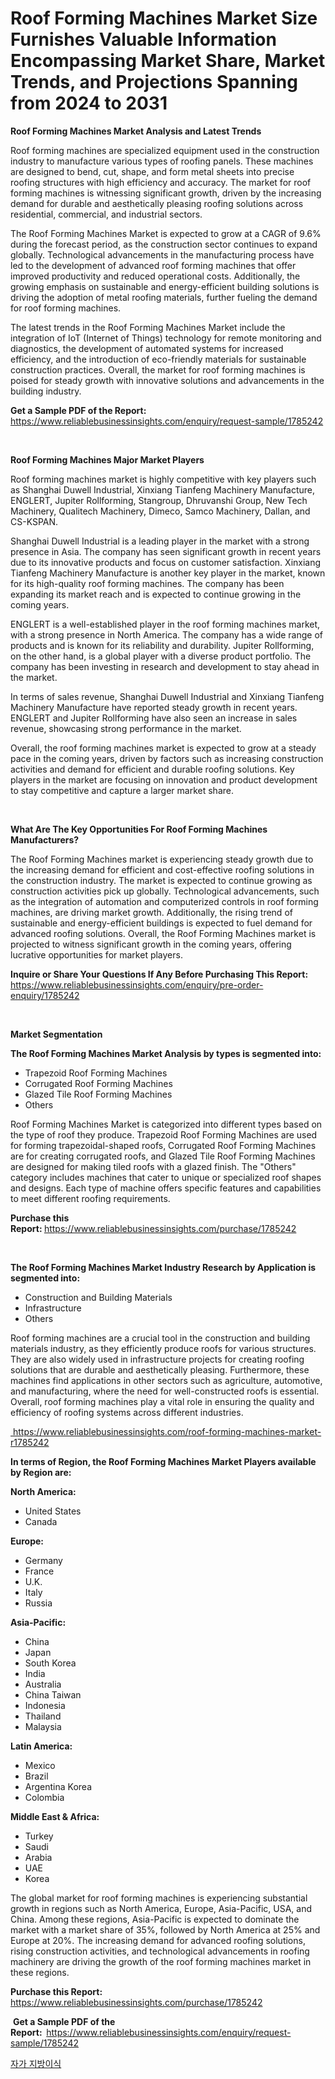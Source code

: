 <p><h1>Roof Forming Machines Market Size Furnishes Valuable Information Encompassing Market Share, Market Trends, and Projections Spanning from 2024 to 2031</h1></p><p><strong>Roof Forming Machines Market Analysis and Latest Trends</strong></p>
<p><p>Roof forming machines are specialized equipment used in the construction industry to manufacture various types of roofing panels. These machines are designed to bend, cut, shape, and form metal sheets into precise roofing structures with high efficiency and accuracy. The market for roof forming machines is witnessing significant growth, driven by the increasing demand for durable and aesthetically pleasing roofing solutions across residential, commercial, and industrial sectors.</p><p>The Roof Forming Machines Market is expected to grow at a CAGR of 9.6% during the forecast period, as the construction sector continues to expand globally. Technological advancements in the manufacturing process have led to the development of advanced roof forming machines that offer improved productivity and reduced operational costs. Additionally, the growing emphasis on sustainable and energy-efficient building solutions is driving the adoption of metal roofing materials, further fueling the demand for roof forming machines.</p><p>The latest trends in the Roof Forming Machines Market include the integration of IoT (Internet of Things) technology for remote monitoring and diagnostics, the development of automated systems for increased efficiency, and the introduction of eco-friendly materials for sustainable construction practices. Overall, the market for roof forming machines is poised for steady growth with innovative solutions and advancements in the building industry.</p></p>
<p><strong>Get a Sample PDF of the Report:&nbsp;</strong> <a href="https://www.reliablebusinessinsights.com/enquiry/request-sample/1785242">https://www.reliablebusinessinsights.com/enquiry/request-sample/1785242</a></p>
<p>&nbsp;</p>
<p><strong>Roof Forming Machines Major Market Players</strong></p>
<p><p>Roof forming machines market is highly competitive with key players such as Shanghai Duwell Industrial, Xinxiang Tianfeng Machinery Manufacture, ENGLERT, Jupiter Rollforming, Stangroup, Dhruvanshi Group, New Tech Machinery, Qualitech Machinery, Dimeco, Samco Machinery, Dallan, and CS-KSPAN. </p><p>Shanghai Duwell Industrial is a leading player in the market with a strong presence in Asia. The company has seen significant growth in recent years due to its innovative products and focus on customer satisfaction. Xinxiang Tianfeng Machinery Manufacture is another key player in the market, known for its high-quality roof forming machines. The company has been expanding its market reach and is expected to continue growing in the coming years.</p><p>ENGLERT is a well-established player in the roof forming machines market, with a strong presence in North America. The company has a wide range of products and is known for its reliability and durability. Jupiter Rollforming, on the other hand, is a global player with a diverse product portfolio. The company has been investing in research and development to stay ahead in the market.</p><p>In terms of sales revenue, Shanghai Duwell Industrial and Xinxiang Tianfeng Machinery Manufacture have reported steady growth in recent years. ENGLERT and Jupiter Rollforming have also seen an increase in sales revenue, showcasing strong performance in the market.</p><p>Overall, the roof forming machines market is expected to grow at a steady pace in the coming years, driven by factors such as increasing construction activities and demand for efficient and durable roofing solutions. Key players in the market are focusing on innovation and product development to stay competitive and capture a larger market share.</p></p>
<p>&nbsp;</p>
<p><strong>What Are The Key Opportunities For Roof Forming Machines Manufacturers?</strong></p>
<p><p>The Roof Forming Machines market is experiencing steady growth due to the increasing demand for efficient and cost-effective roofing solutions in the construction industry. The market is expected to continue growing as construction activities pick up globally. Technological advancements, such as the integration of automation and computerized controls in roof forming machines, are driving market growth. Additionally, the rising trend of sustainable and energy-efficient buildings is expected to fuel demand for advanced roofing solutions. Overall, the Roof Forming Machines market is projected to witness significant growth in the coming years, offering lucrative opportunities for market players.</p></p>
<p><strong>Inquire or Share Your Questions If Any Before Purchasing This Report:</strong> <a href="https://www.reliablebusinessinsights.com/enquiry/pre-order-enquiry/1785242">https://www.reliablebusinessinsights.com/enquiry/pre-order-enquiry/1785242</a></p>
<p>&nbsp;</p>
<p><strong>Market Segmentation</strong></p>
<p><strong>The Roof Forming Machines Market Analysis by types is segmented into:</strong></p>
<p><ul><li>Trapezoid Roof Forming Machines</li><li>Corrugated Roof Forming Machines</li><li>Glazed Tile Roof Forming Machines</li><li>Others</li></ul></p>
<p><p>Roof Forming Machines Market is categorized into different types based on the type of roof they produce. Trapezoid Roof Forming Machines are used for forming trapezoidal-shaped roofs, Corrugated Roof Forming Machines are for creating corrugated roofs, and Glazed Tile Roof Forming Machines are designed for making tiled roofs with a glazed finish. The "Others" category includes machines that cater to unique or specialized roof shapes and designs. Each type of machine offers specific features and capabilities to meet different roofing requirements.</p></p>
<p><strong>Purchase this Report:&nbsp;</strong><a href="https://www.reliablebusinessinsights.com/purchase/1785242">https://www.reliablebusinessinsights.com/purchase/1785242</a></p>
<p>&nbsp;</p>
<p><strong>The Roof Forming Machines Market Industry Research by Application is segmented into:</strong></p>
<p><ul><li>Construction and Building Materials</li><li>Infrastructure</li><li>Others</li></ul></p>
<p><p>Roof forming machines are a crucial tool in the construction and building materials industry, as they efficiently produce roofs for various structures. They are also widely used in infrastructure projects for creating roofing solutions that are durable and aesthetically pleasing. Furthermore, these machines find applications in other sectors such as agriculture, automotive, and manufacturing, where the need for well-constructed roofs is essential. Overall, roof forming machines play a vital role in ensuring the quality and efficiency of roofing systems across different industries.</p></p>
<p><a href="https://www.reliablebusinessinsights.com/roof-forming-machines-market-r1785242">&nbsp;https://www.reliablebusinessinsights.com/roof-forming-machines-market-r1785242</a></p>
<p><strong>In terms of Region, the Roof Forming Machines Market Players available by Region are:</strong></p>
<p>
    <p> <strong> North America: </strong>
        <ul>
            <li>United States</li>
            <li>Canada</li>
        </ul>
        </p> 
    <p> <strong> Europe: </strong>
        <ul>
            <li>Germany</li>
            <li>France</li>
            <li>U.K.</li>
            <li>Italy</li>
            <li>Russia</li>
        </ul>
        </p> 
    <p> <strong> Asia-Pacific: </strong>
        <ul>
            <li>China</li>
            <li>Japan</li>
            <li>South Korea</li>
            <li>India</li>
            <li>Australia</li>
            <li>China Taiwan</li>
            <li>Indonesia</li>
            <li>Thailand</li>
            <li>Malaysia</li>
        </ul>
        </p> 
    <p> <strong> Latin America: </strong>
        <ul>
            <li>Mexico</li>
            <li>Brazil</li>
            <li>Argentina Korea</li>
            <li>Colombia</li>
        </ul>
        </p> 
    <p> <strong> Middle East & Africa: </strong>
        <ul>
            <li>Turkey</li>
            <li>Saudi</li>
            <li>Arabia</li>
            <li>UAE</li>
            <li>Korea</li>
        </ul>
    </p>
    </p>
<p><p>The global market for roof forming machines is experiencing substantial growth in regions such as North America, Europe, Asia-Pacific, USA, and China. Among these regions, Asia-Pacific is expected to dominate the market with a market share of 35%, followed by North America at 25% and Europe at 20%. The increasing demand for advanced roofing solutions, rising construction activities, and technological advancements in roofing machinery are driving the growth of the roof forming machines market in these regions.</p></p>
<p><strong>Purchase this Report: </strong><a href="https://www.reliablebusinessinsights.com/purchase/1785242">https://www.reliablebusinessinsights.com/purchase/1785242</a></p>
<p>&nbsp;<strong>Get a Sample PDF of the Report:&nbsp;&nbsp;</strong><a href="https://www.reliablebusinessinsights.com/enquiry/request-sample/1785242">https://www.reliablebusinessinsights.com/enquiry/request-sample/1785242</a></p>
<p><strong></strong></p>
<p><p><a href="https://github.com/TobyKub4685/Market-Research-Report-List-2/blob/main/3945006184346.md">자가 지방이식</a></p></p>